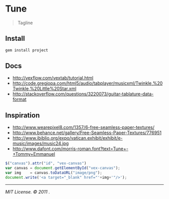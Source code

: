 # Tune

> Tagline

## Install

``` bash
gem install project
```

## Docs

- http://vexflow.com/vextab/tutorial.html
- http://code.gregjopa.com/html5/audio/tabplayer/musicxml/Twinkle,%20Twinkle,%20Little%20Star.xml
- http://stackoverflow.com/questions/3220073/guitar-tablature-data-format

## Inspiration

- http://www.wearepixel8.com/1357/6-free-seamless-paper-textures/
- http://www.behance.net/gallery/Free-Seamless-Paper-Textures/776951
- http://www.ibiblio.org/expo/vatican.exhibit/exhibit/e-music/images/music24.jpg
- http://www.dafont.com/morris-roman.font?text=Tune+-+Tommy+Emmanuel

``` javascript
$("canvas").attr("id", "vex-canvas")
var canvas = document.getElementById("vex-canvas");
var img    = canvas.toDataURL("image/png");
document.write('<a target="_blank" href="'+img+'"/>');
```

---

<cite>MIT License.  &copy; 2011 <a href=""></a>.</cite>
